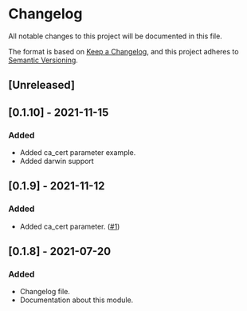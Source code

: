 # Changelog
All notable changes to this project will be documented in this file.

The format is based on [Keep a Changelog](https://keepachangelog.com/en/1.0.0/),
and this project adheres to [Semantic Versioning](https://semver.org/spec/v2.0.0.html).

## [Unreleased]

## [0.1.10] - 2021-11-15
### Added
- Added ca_cert parameter example. 
- Added darwin support

## [0.1.9] - 2021-11-12
### Added
- Added ca_cert parameter. ([#1](https://github.com/cropalato/terraform-provider-etcd/issues/1))

## [0.1.8] - 2021-07-20
### Added
- Changelog file.
- Documentation about this module.

